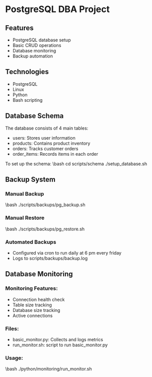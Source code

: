 # PostgreSQL DBA Project

## Features
- PostgreSQL database setup
- Basic CRUD operations
- Database monitoring
- Backup automation

## Technologies
- PostgreSQL
- Linux
- Python
- Bash scripting

## Database Schema

The database consists of 4 main tables:
- users: Stores user information
- products: Contains product inventory
- orders: Tracks customer orders
- order_items: Records items in each order

To set up the schema:
\bash
cd scripts/schema
./setup_database.sh


## Backup System

### Manual Backup
\bash
./scripts/backups/pg_backup.sh

### Manual Restore
\bash
./scripts/backups/pg_restore.sh

### Automated Backups
- Configured via cron to run daily at 6 pm every friday
- Logs to scripts/backups/backup.log

## Database Monitoring

### Monitoring Features:
- Connection health check
- Table size tracking
- Database size tracking
- Active connections

### Files:
- basic_monitor.py: Collects and logs metrics
- run_monitor.sh: script to run basic_monitor.py

### Usage:
\bash
./python/monitoring/run_monitor.sh
